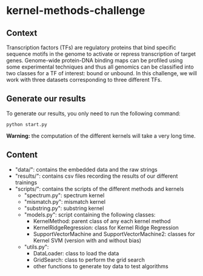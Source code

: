# kernel-methods-challenge

## Context
Transcription factors (TFs) are regulatory proteins that bind specific sequence motifs in the genome to activate or repress transcription of target genes.
Genome-wide protein-DNA binding maps can be profiled using some experimental techniques and thus all genomics can be classified into two classes for a TF of interest: bound or unbound.
In this challenge, we will work with three datasets corresponding to three different TFs.

## Generate our results
To generate our results, you only need to run the following command:
```
python start.py
```
**Warning:** the computation of the different kernels will take a very long time.

## Content
* "data/": contains the embedded data and the raw strings
* "results/": contains csv files recording the results of our different trainings
* "scripts/": contains the scripts of the different methods and kernels
  *  "spectrum.py": spectrum kernel
  *  "mismatch.py": mismatch kernel
  *  "substring.py": substring kernel
  *  "models.py": script containing the following classes:
      * KernelMethod: parent class of any each kernel method
      * KernelRidgeRegression: class for Kernel Ridge Regression
      * SupportVectorMachine and SupportVectorMachine2: classes for Kernel SVM (version with and without bias)
  *  "utils.py":
      * DataLoader: class to load the data 
      * GridSearch: class to perform the grid search
      * other functions to generate toy data to test algorithms

